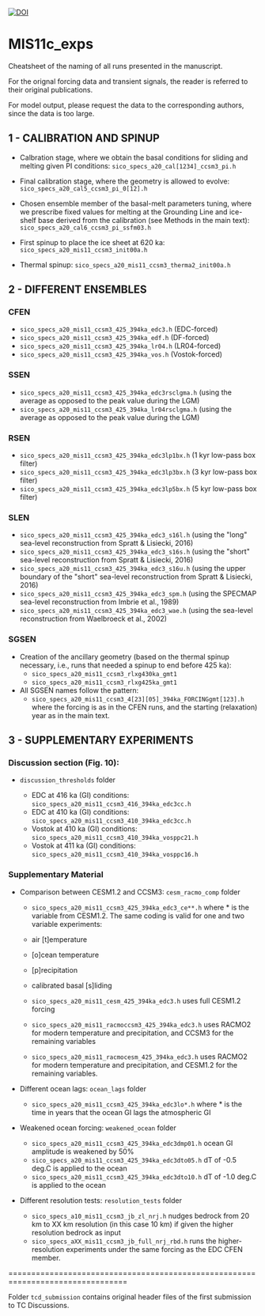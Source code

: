 [![DOI](https://zenodo.org/badge/256489792.svg)](https://zenodo.org/badge/latestdoi/256489792)
# MIS11c_exps

Cheatsheet of the naming of all runs presented in the manuscript.

For the orignal forcing data and transient signals, the reader is referred to their original publications.

For model output, please request the data to the corresponding authors, since the data is too large.



##                      1 - CALIBRATION AND SPINUP

- Calbration stage, where we obtain the basal conditions for sliding and melting given PI conditions: `sico_specs_a20_cal[1234]_ccsm3_pi.h`

- Final calibration stage, where the geometry is allowed to evolve: `sico_specs_a20_cal5_ccsm3_pi_0[12].h`

- Chosen ensemble member of the basal-melt parameters tuning, where we prescribe fixed values for melting at the Grounding Line and ice-shelf base derived from the calibration (see Methods in the main text): `sico_specs_a20_cal6_ccsm3_pi_ssfm03.h`

- First spinup to place the ice sheet at 620 ka: `sico_specs_a20_mis11_ccsm3_init00a.h`
- Thermal spinup: `sico_specs_a20_mis11_ccsm3_therma2_init00a.h`



##                      2 - DIFFERENT ENSEMBLES

### CFEN
- `sico_specs_a20_mis11_ccsm3_425_394ka_edc3.h` (EDC-forced)
- `sico_specs_a20_mis11_ccsm3_425_394ka_edf.h` (DF-forced)
- `sico_specs_a20_mis11_ccsm3_425_394ka_lr04.h` (LR04-forced)
- `sico_specs_a20_mis11_ccsm3_425_394ka_vos.h` (Vostok-forced)

### SSEN
- `sico_specs_a20_mis11_ccsm3_425_394ka_edc3rsclgma.h` (using the average as opposed to the peak value during the LGM)
- `sico_specs_a20_mis11_ccsm3_425_394ka_lr04rsclgma.h` (using the average as opposed to the peak value during the LGM)


### RSEN
- `sico_specs_a20_mis11_ccsm3_425_394ka_edc3lp1bx.h` (1 kyr low-pass box filter)
- `sico_specs_a20_mis11_ccsm3_425_394ka_edc3lp3bx.h` (3 kyr low-pass box filter)
- `sico_specs_a20_mis11_ccsm3_425_394ka_edc3lp5bx.h` (5 kyr low-pass box filter)

### SLEN
- `sico_specs_a20_mis11_ccsm3_425_394ka_edc3_s16l.h` (using the "long" sea-level reconstruction from Spratt & Lisiecki, 2016)
- `sico_specs_a20_mis11_ccsm3_425_394ka_edc3_s16s.h` (using the "short" sea-level reconstruction from Spratt & Lisiecki, 2016)
- `sico_specs_a20_mis11_ccsm3_425_394ka_edc3_s16u.h` (using the upper boundary of the "short" sea-level reconstruction from Spratt & Lisiecki, 2016)
- `sico_specs_a20_mis11_ccsm3_425_394ka_edc3_spm.h` (using the SPECMAP sea-level reconstruction from Imbrie et al., 1989)
- `sico_specs_a20_mis11_ccsm3_425_394ka_edc3_wae.h` (using the sea-level reconstruction from Waelbroeck et al., 2002)

### SGSEN
- Creation of the ancillary geometry (based on the thermal spinup necessary, i.e., runs that needed a spinup to end before 425 ka):
	- `sico_specs_a20_mis11_ccsm3_rlxg430ka_gmt1`
	- `sico_specs_a20_mis11_ccsm3_rlxg425ka_gmt1`
- All SGSEN names follow the pattern:
	- `sico_specs_a20_mis11_ccsm3_4[23][05]_394ka_FORCINGgmt[123].h` where the forcing is as in the CFEN runs, and the starting (relaxation) year as in the main text.




##                      3 - SUPPLEMENTARY EXPERIMENTS


### Discussion section (Fig. 10): 

- `discussion_thresholds` folder

	- EDC at 416 ka (GI) conditions: `sico_specs_a20_mis11_ccsm3_416_394ka_edc3cc.h`
	- EDC at 410 ka (GI) conditions: `sico_specs_a20_mis11_ccsm3_410_394ka_edc3cc.h`
	- Vostok at 410 ka (GI) conditions: `sico_specs_a20_mis11_ccsm3_410_394ka_vosppc21.h`
	- Vostok at 411 ka (GI) conditions: `sico_specs_a20_mis11_ccsm3_410_394ka_vosppc16.h`


### Supplementary Material

- Comparison between CESM1.2 and CCSM3: `cesm_racmo_comp` folder

	- `sico_specs_a20_mis11_ccsm3_425_394ka_edc3_ce**.h` where * is the variable from CESM1.2. The same coding is valid for one and two variable experiments:
	- air [t]emperature 
	- [o]cean temperature 
	- [p]recipitation
	- calibrated basal [s]liding 

	- `sico_specs_a20_mis11_cesm_425_394ka_edc3.h` uses full CESM1.2 forcing
	- `sico_specs_a20_mis11_racmoccsm3_425_394ka_edc3.h` uses RACMO2 for modern temperature and precipitation, and CCSM3 for the remaining variables
	- `sico_specs_a20_mis11_racmocesm_425_394ka_edc3.h` uses RACMO2 for modern temperature and precipitation, and CESM1.2 for the remaining variables.


- Different ocean lags: `ocean_lags` folder
	- `sico_specs_a20_mis11_ccsm3_425_394ka_edc3lo*.h` where * is the time in years that the ocean GI lags the atmospheric GI

- Weakened ocean forcing: `weakened_ocean` folder
	- `sico_specs_a20_mis11_ccsm3_425_394ka_edc3dmp01.h` ocean GI amplitude is weakened by 50%
	- `sico_specs_a20_mis11_ccsm3_425_394ka_edc3dto05.h` dT of -0.5 deg.C is applied to the ocean
	- `sico_specs_a20_mis11_ccsm3_425_394ka_edc3dto10.h` dT of -1.0 deg.C is applied to the ocean

- Different resolution tests: `resolution_tests` folder
	- `sico_specs_a10_mis11_ccsm3_jb_zl_nrj.h` nudges bedrock from 20 km to XX km resolution (in this case 10 km) if given the higher resolution bedrock as input
	- `sico_specs_aXX_mis11_ccsm3_jb_full_nrj_rbd.h` runs the higher-resolution experiments under the same forcing as the EDC CFEN member.

================================================================================

Folder `tcd_submission` contains original header files of the first submission to TC Discussions.
